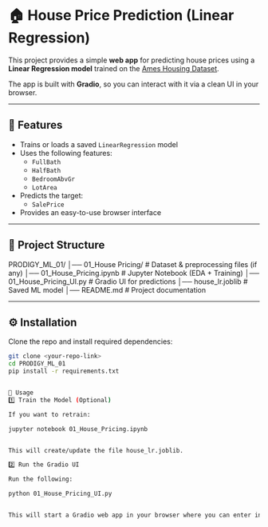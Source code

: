 # 🏠 House Price Prediction (Linear Regression)

This project provides a simple **web app** for predicting house prices using a **Linear Regression model** trained on the [Ames Housing Dataset](https://www.kaggle.com/c/house-prices-advanced-regression-techniques).

The app is built with **Gradio**, so you can interact with it via a clean UI in your browser.

---

## 🚀 Features

- Trains or loads a saved `LinearRegression` model
- Uses the following features:
  - `FullBath`
  - `HalfBath`
  - `BedroomAbvGr`
  - `LotArea`
- Predicts the target:
  - `SalePrice`
- Provides an easy-to-use browser interface

---

## 📂 Project Structure

PRODIGY_ML_01/
│── 01_House Pricing/ # Dataset & preprocessing files (if any)
│── 01_House_Pricing.ipynb # Jupyter Notebook (EDA + Training)
│── 01_House_Pricing_UI.py # Gradio UI for predictions
│── house_lr.joblib # Saved ML model
│── README.md # Project documentation

---

## ⚙️ Installation

Clone the repo and install required dependencies:

```bash
git clone <your-repo-link>
cd PRODIGY_ML_01
pip install -r requirements.txt


🚀 Usage
1️⃣ Train the Model (Optional)

If you want to retrain:

jupyter notebook 01_House_Pricing.ipynb


This will create/update the file house_lr.joblib.

2️⃣ Run the Gradio UI

Run the following:

python 01_House_Pricing_UI.py


This will start a Gradio web app in your browser where you can enter input values (e.g., area, number of bedrooms, location, etc.) and get predicted house price instantly.
```
